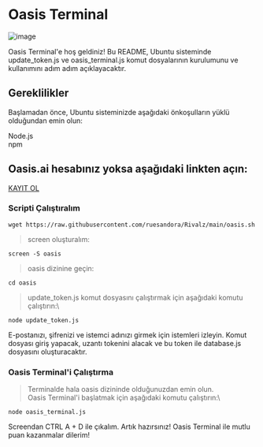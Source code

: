# Oasis Terminal
![image](https://github.com/Dwtexe/Rivalz-TerminalAddons/assets/63106683/d27be0f4-e8cd-443a-a067-f7fe3abdb6be)

Oasis Terminal'e hoş geldiniz! Bu README, Ubuntu sisteminde update_token.js ve oasis_terminal.js komut dosyalarının kurulumunu ve kullanımını adım adım açıklayacaktır.

## Gereklilikler
Başlamadan önce, Ubuntu sisteminizde aşağıdaki önkoşulların yüklü olduğundan emin olun:

Node.js\
npm

## Oasis.ai hesabınız yoksa aşağıdaki linkten açın:

[KAYIT OL](https://github.com/ruesandora/Rivalz/blob/main/Yanc%C4%B1klar.md#oasisai)

### Scripti Çalıştıralım
```
wget https://raw.githubusercontent.com/ruesandora/Rivalz/main/oasis.sh
```
>screen oluşturalım:
```
screen -S oasis
```

>oasis dizinine geçin:
```
cd oasis
```

>update_token.js komut dosyasını çalıştırmak için aşağıdaki komutu çalıştırın:\
```
node update_token.js
```
E-postanızı, şifrenizi ve istemci adınızı girmek için istemleri izleyin.
Komut dosyası giriş yapacak, uzantı tokenini alacak ve bu token ile database.js dosyasını oluşturacaktır.

### Oasis Terminal'i Çalıştırma

>Terminalde hala oasis dizininde olduğunuzdan emin olun.\
>Oasis Terminal'i başlatmak için aşağıdaki komutu çalıştırın:\
```
node oasis_terminal.js
```
Screendan CTRL A + D ile çıkalım.
Artık hazırsınız! Oasis Terminal ile mutlu puan kazanmalar dilerim!
